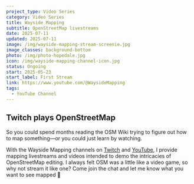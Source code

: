 ```yaml
---
project_type: Video Series
category: Video Series
title: Wayside Mapping
subtitle: OpenStreetMap livestreams
date: 2025-07-11
updated: 2025-07-11
image: /img/wayside-mapping-stream-screenie.jpg
image_classes: background-bottom
photo: /img/photo-hopedale.jpg
icon: /img/wayside-mapping-channel-icon.jpg
status: Ongoing
start: 2025-05-23
start_label: First Stream
link: https://www.youtube.com/@WaysideMapping
tags:
  - YouTube Channel
---
```

## Twitch plays OpenStreetMap

So you could spend months reading the OSM Wiki trying to figure out how to map something—or you could just learn by watching.

With the Wayside Mapping channels on [Twitch](https://www.twitch.tv/WaysideMapping) and [YouTube](https://www.youtube.com/@WaysideMapping), I provide mapping livestreams and videos intended to demo the intricacies of OpenStreetMap editing. I always felt OSM was a little like a video game, so why not stream it like one? Come join the chat and let me know what you want to see mapped 🤙